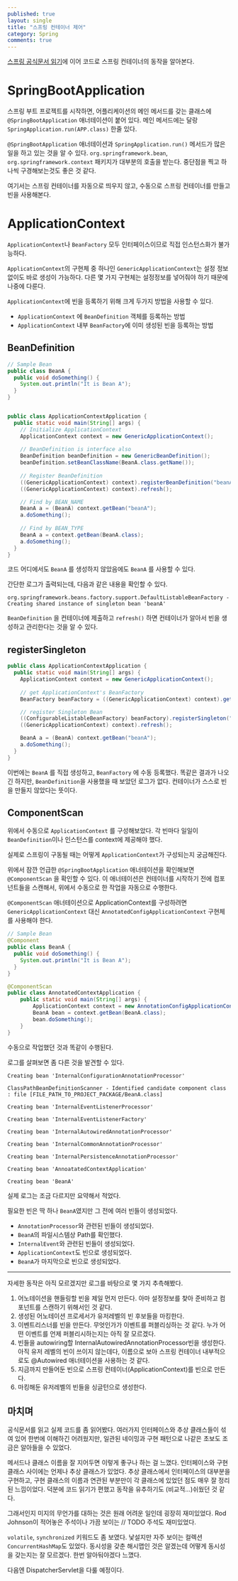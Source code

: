 ```yaml
---
published: true
layout: single
title: "스프링 컨테이너 제어"
category: Spring
comments: true
---
```


[스프링 공식문서 읽기](/spring/spring-offical-di/)에 이어 코드로 스프링 컨테이너의 동작을 알아본다.

# SpringBootApplication

스프링 부트 프로젝트를 시작하면, 어플리케이션의 메인 메서드를 갖는 클래스에 `@SpringBootApplication` 애너테이션이 붙어 있다. 메인 메서드에는 달랑 `SpringApplication.run(APP.class)` 한줄 있다. 

`@SpringBootApplication` 애너테이션과 `SpringApplication.run()` 메서드가 많은 일을 하고 있는 것을 알 수 있다. `org.springframework.bean`, `org.springframework.context` 패키지가 대부분의 호출을 받는다. 중단점을 찍고 하나씩 구경해보는것도 좋은 것 같다. 

여기서는 스프링 컨테이너를 자동으로 띄우지 않고, 수동으로 스프링 컨테이너를 만들고 빈을 사용해본다.

# ApplicationContext

`ApplicationContext`나 `BeanFactory` 모두 인터페이스이므로 직접 인스턴스화가 불가능하다. 

`ApplicationContext`의 구현체 중 하나인 `GenericApplicationContext`는 설정 정보 없이도 바로 생성이 가능하다. 다른 몇 가지 구현체는 설정정보를 넣어줘야 하기 때문에 나중에 다룬다.

`ApplicationContext`에 빈을 등록하기 위해 크게 두가지 방법을 사용할 수 있다.

- `ApplicationContext` 에 `BeanDefinition` 객체를 등록하는 방법
- `ApplicationContext` 내부 `BeanFactory`에 이미 생성된 빈을 등록하는 방법

## BeanDefinition

```java
// Sample Bean
public class BeanA {
  public void doSomething() {
    System.out.println("It is Bean A");
  }
}


public class ApplicationContextApplication {
  public static void main(String[] args) {
    // Initialize ApplicationContext
    ApplicationContext context = new GenericApplicationContext();
    
    // BeanDefinition is interface also
    BeanDefinition beanDefinition = new GenericBeanDefinition();
    beanDefinition.setBeanClassName(BeanA.class.getName());
    
    // Register BeanDefinition
    ((GenericApplicationContext) context).registerBeanDefinition("beanA", beanDefinition);
    ((GenericApplicationContext) context).refresh();

    // Find by BEAN_NAME
    BeanA a = (BeanA) context.getBean("beanA");
    a.doSomething();
    
    // Find by BEAN_TYPE
    BeanA a = context.getBean(BeanA.class);
    a.doSomething();
  }
}
```

코드 어디에서도 `BeanA` 를 생성하지 않았음에도 `BeanA` 를 사용할 수 있다.

간단한 로그가 출력되는데, 다음과 같은 내용을 확인할 수 있다.

```
org.springframework.beans.factory.support.DefaultListableBeanFactory - Creating shared instance of singleton bean 'beanA'
```

`BeanDefinition` 을 컨테이너에 제출하고 `refresh()` 하면 컨테이너가 알아서 빈을 생성하고 관리한다는 것을 알 수 있다.

## registerSingleton

```java
public class ApplicationContextApplication {
  public static void main(String[] args) {
    ApplicationContext context = new GenericApplicationContext();
    
    // get ApplicationContext's BeanFactory
    BeanFactory beanFactory = ((GenericApplicationContext) context).getBeanFactory();

    // register Singleton Bean
    ((ConfigurableListableBeanFactory) beanFactory).registerSingleton("beanA", new BeanA());
    ((GenericApplicationContext) context).refresh();

    BeanA a = (BeanA) context.getBean("beanA");
    a.doSomething();
  }
}

```

이번에는 `BeanA` 를 직접 생성하고, `BeanFactory` 에 수동 등록했다. 똑같은 결과가 나오긴 하지만, `BeanDefinition`을 사용했을 때 보았던 로그가 없다. 컨테이너가 스스로 빈을 만들지 않았다는 뜻이다.


## ComponentScan

위에서 수동으로 `ApplicationContext` 를 구성해보았다. 각 빈마다 일일이 `BeanDefinition`이나 인스턴스를 context에 제공해야 했다.

실제로 스프링이 구동될 때는 어떻게 `ApplicationContext`가 구성되는지 궁금해진다.

위에서 잠깐 언급한 `@SpringBootApplication` 애너테이션을 확인해보면 `@ComponentScan` 을 확인할 수 있다. 이 애너테이션은 컨테이너를 시작하기 전에 컴포넌트들을 스캔해서, 위에서 수동으로 한 작업을 자동으로 수행한다.

`@ComponentScan` 애너테이션으로 ApplicationContext를 구성하려면 `GenericApplicationContext` 대신 `AnnotatedConfigApplicationContext` 구현체를 사용해야 한다.

```java
// Sample Bean
@Component
public class BeanA {
  public void doSomething() {
    System.out.println("It is Bean A");
  }
}

@ComponentScan
public class AnnotatedContextApplication {
    public static void main(String[] args) {
        ApplicationContext context = new AnnotationConfigApplicationContext(AnnotatedContextApplication.class);
        BeanA bean = context.getBean(BeanA.class);
        bean.doSomething();
    }
}
```

수동으로 작업했던 것과 똑같이 수행된다. 

로그를 살펴보면 좀 다른 것을 발견할 수 있다.

```
Creating bean 'InternalConfigurationAnnotationProcessor'

ClassPathBeanDefinitionScanner - Identified candidate component class : file [FILE_PATH_TO_PROJECT_PACKAGE/BeanA.class]

Creating bean 'InternalEventListenerProcessor'

Creating bean 'InternalEventListenerFactory'

Creating bean 'InternalAutowiredAnnotationProcessor'

Creating bean 'InternalCommonAnnotationProcessor'

Creating bean 'InternalPersistenceAnnotationProcessor'

Creating bean 'AnnoatatedContextApplication'

Creating bean 'BeanA'
```

실제 로그는 조금 다르지만 요약해서 적었다.

필요한 빈은 딱 하나 `BeanA`였지만 그 전에 여러 빈들이 생성되었다. 

- `AnnotationProcessor`와 관련된 빈들이 생성되었다.
- `BeanA`의 파일시스템상 Path를 확인했다.
- `InternalEvent`와 관련된 빈들이 생성되었다.
- `ApplicationContext`도 빈으로 생성되었다.
- `BeanA`가 마지막으로 빈으로 생성되었다.

---

자세한 동작은 아직 모르겠지만 로그를 바탕으로 몇 가지 추측해봤다.

1. 어노테이션을 핸들링할 빈을 제일 먼저 만든다. 아마 설정정보를 찾아 준비하고 컴포넌트를 스캔하기 위해서인 것 같다.
2. 생성된 어노테이션 프로세서가 유저레벨의 빈 후보들을 마킹한다.
3. 이벤트리스너를 빈을 만든다. 무엇인가가 이벤트를 퍼블리싱하는 것 같다. 누가 어떤 이벤트를 언제 퍼블리시하는지는 아직 잘 모르겠다.
4. 빈들을 autowiring할 InternalAutowiredAnnotationProcessor빈을 생성한다. 아직 유저 레벨의 빈이 쓰이지 않는데다, 이름으로 보아 스프링 컨테이너 내부적으로도 @Autowired 애너테이션을 사용하는 것 같다.
5. 지금까지 만들어둔 빈으로 스프링 컨테이너(ApplicationContext)를 빈으로 만든다.
6. 마킹해둔 유저레벨의 빈들을 싱글턴으로 생성한다.



## 마치며

공식문서를 읽고 실제 코드를 좀 읽어봤다. 여러가지 인터페이스와 추상 클래스들이 섞여 있어 한번에 이해하긴 어려웠지만, 일관된 네이밍과 구현 패턴으로 나같은 초보도 조금은 알아들을 수 있었다.

메서드나 클래스 이름을 잘 지어두면 이렇게 좋구나 하는 걸 느꼈다. 인터페이스와 구현 클래스 사이에는 언제나 추상 클래스가 있었다. 추상 클래스에서 인터페이스의 대부분을 구현하고, 구현 클래스의 이름과 연관된 부분만이 각 클래스에 있었던 점도 매우 잘 정리된 느낌이었다. 덕분에 코드 읽기가 편했고 동작을 유추하기도 (비교적...)쉬웠던 것 같다.

그래서인지 미지의 무언가를 대하는 것은 원래 어려운 일인데 굉장히 재미있었다. Rod Johnson이 적어놓은 주석이나 가끔 보이는 // TODO 주석도 재미있었다.

`volatile`, `synchronized` 키워드도 좀 보였다. 낯설지만 자주 보이는 컬렉션 `ConcurrentHashMap`도 있었다. 동시성을 갖춘 해시맵인 것은 알겠는데 어떻게 동시성을 갖는지는 잘 모르겠다. 한번 알아둬야겠다 느꼈다.

다음엔 DispatcherServlet을 다룰 예정이다.
